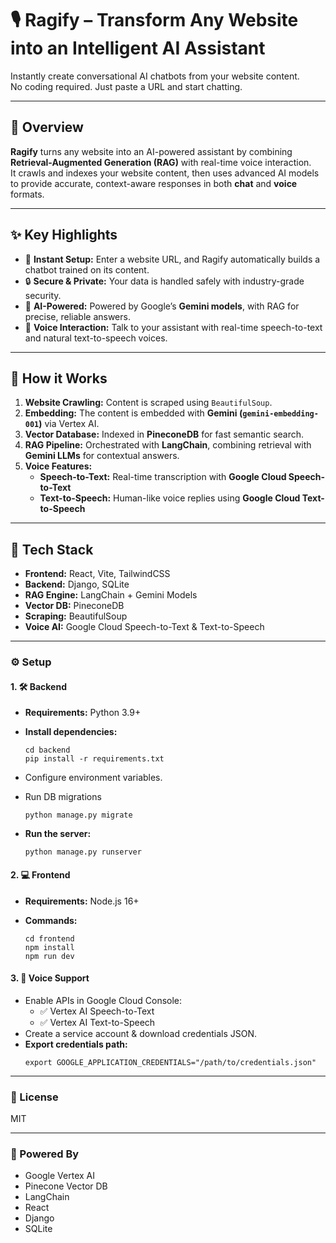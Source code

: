 # 🎙️ Ragify – Transform Any Website into an Intelligent AI Assistant  

Instantly create conversational AI chatbots from your website content.  
No coding required. Just paste a URL and start chatting.  

---

## 📖 Overview  

**Ragify** turns any website into an AI-powered assistant by combining **Retrieval-Augmented Generation (RAG)** with real-time voice interaction.  
It crawls and indexes your website content, then uses advanced AI models to provide accurate, context-aware responses in both **chat** and **voice** formats.  

---

## ✨ Key Highlights  

- 🚀 **Instant Setup:** Enter a website URL, and Ragify automatically builds a chatbot trained on its content.  
- 🔒 **Secure & Private:** Your data is handled safely with industry-grade security.  
- 🤖 **AI-Powered:** Powered by Google’s **Gemini models**, with RAG for precise, reliable answers.  
- 🎤 **Voice Interaction:** Talk to your assistant with real-time speech-to-text and natural text-to-speech voices.  

---

## 🧠 How it Works  

1. **Website Crawling:** Content is scraped using `BeautifulSoup`.  
2. **Embedding:** The content is embedded with **Gemini (`gemini-embedding-001`)** via Vertex AI.  
3. **Vector Database:** Indexed in **PineconeDB** for fast semantic search.  
4. **RAG Pipeline:** Orchestrated with **LangChain**, combining retrieval with **Gemini LLMs** for contextual answers.  
5. **Voice Features:**  
   - **Speech-to-Text:** Real-time transcription with **Google Cloud Speech-to-Text**  
   - **Text-to-Speech:** Human-like voice replies using **Google Cloud Text-to-Speech**  

---

## 🧰 Tech Stack  

- **Frontend:** React, Vite, TailwindCSS  
- **Backend:** Django, SQLite
- **RAG Engine:** LangChain + Gemini Models  
- **Vector DB:** PineconeDB  
- **Scraping:** BeautifulSoup  
- **Voice AI:** Google Cloud Speech-to-Text & Text-to-Speech  

---


### ⚙️ Setup

#### 1. 🛠️ Backend

* **Requirements:** Python 3.9+

* **Install dependencies:**
    ```
    cd backend
    pip install -r requirements.txt
    ```
* Configure environment variables.
* Run DB migrations
    ```
    python manage.py migrate
    ```
* **Run the server:**
    ```
    python manage.py runserver
    ```
#### 2. 💻 Frontend

* **Requirements:** Node.js 16+

* **Commands:**
    ```
    cd frontend
    npm install
    npm run dev
    ```
#### 3. 🎤 Voice Support

* Enable APIs in Google Cloud Console:
    * ✅ Vertex AI Speech-to-Text
    * ✅ Vertex AI Text-to-Speech
* Create a service account & download credentials JSON.
* **Export credentials path:**
    ```
    export GOOGLE_APPLICATION_CREDENTIALS="/path/to/credentials.json"
    ```

---
### 📝 License

MIT

---
### 🧠 Powered By

* Google Vertex AI
* Pinecone Vector DB
* LangChain
* React
* Django
* SQLite
  
